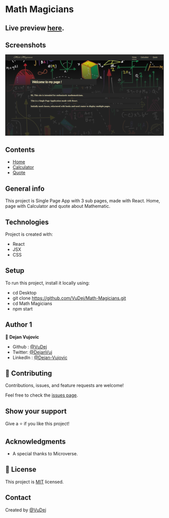 # Math Magicians

## Live preview [here]( https://sheltered-citadel-41021.herokuapp.com/).

## Screenshots
![Example screenshot](img/screenshot.png)

## Contents
* [Home](#home)
* [Calculator](#calculator)
* [Quote](#quote)


## General info
This project is Single Page App with 3 sub pages, made with React.
Home, page with Calculator and quote about Mathematic.

## Technologies
Project is created with:
* React
* JSX
* CSS

## Setup
To run this project, install it locally using:
- cd Desktop
- git clone https://github.com/VuDej/Math-Magicians.git
- cd Math Magicians
- npm start 

## Author 1

👤 **Dejan Vujovic**

- Github : [@VuDej](https://github.com/VuDej)
- Twitter: [@DejanVuj](https://twitter.com/DejanVuj)
- LinkedIn : [@Dejan-Vujovic](https://www.linkedin.com/in/dejan-vujovic-5a0672225/)


## 🤝 Contributing

Contributions, issues, and feature requests are welcome!

Feel free to check the [issues page](https://github.com/VuDej/Math-Magicians/issues/2).

## Show your support

Give a ⭐️ if you like this project!

## Acknowledgments

- A special thanks to Microverse.

## 📝 License

This project is [MIT](LICENSE) licensed.

## Contact
Created by [@VuDej](https://github.com/VuDej)
